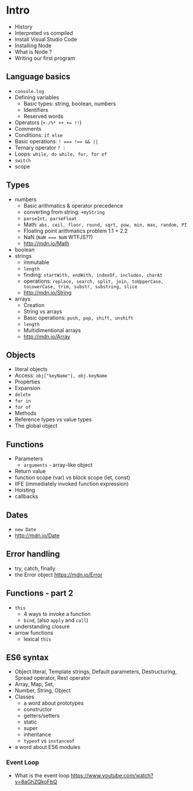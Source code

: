 # Intro
* History
* Interpreted vs compiled
* Install Visual Studio Code
* Installing Node
* What is Node ?
* Writing our first program

## Language basics
* `console.log`
* Defining variables
    * Basic types: string, boolean, numbers
    * Identifiers
    * Reserved words
* Operators (`+-/%* ++ += !!`)
* Comments
* Conditions: `if else`
* Basic operations: `! === !== && ||`
* Ternary operator `? :`
* Loops: `while, do while, for, for of`
* `switch`
* scope

## Types
* numbers
  * Basic arithmatics & operator precedence
  * converting from string: `+myString`
  * `parseInt, parseFloat`
  * Math: `abs, ceil, floor, round, sqrt, pow, min, max, random, PI`
  * Floating point arithmatics problem 1.1 + 2.2
  * NaN (`NaN === NaN` WTFJS??)
  * http://mdn.io/Math
* boolean
* strings
  * immutable
  * `length`
  * finding: `startWith, endWith, indexOf, includes, charAt`
  * operations: `replace, search, split, join, toUpperCase, toLowerCase, trim, substr, substring, slice`
  * http://mdn.io/String
* arrays
  * Creation
  * String vs arrays
  * Basic operations: `push, pop, shift, unshift`
  * `length`
  * Multidimentional arrays
  * http://mdn.io/Array

## Objects
* literal objects
* Access: `obj["keyName"], obj.keyName`
* Properties
* Expansion
* `delete`
* `for in`
* `for of`
* Methods
* Reference types vs value types
* The global object

## Functions 
* Parameters
  * `arguments` - array-like object
* Return value
* function scope (var) vs block scope (let, const)
* IIFE (immediately invoked function expression) 
* Hoisting 
* callbacks

## Dates
* `new Date`
* http://mdn.io/Date

## Error handling
* try, catch, finally
* the Error object https://mdn.io/Error

## Functions - part 2
* `this`
  * 4 ways to invoke a function
  * `bind`, (also `apply` and `call`)
* understanding closure
* arrow functions
  * lexical `this`

## ES6 syntax
* Object literal, Template strings, Default parameters, Destructuring, Spread operator, Rest operator
* Array, Map, Set, 
* Number, String, Object
* Classes
  * a word about prototypes
  * constructor
  * getters/setters
  * static
  * super 
  * inheritance
  * `typeof` vs `instanceof`
* a word about ES6 modules

### Event Loop
* What is the event loop https://www.youtube.com/watch?v=8aGhZQkoFbQ